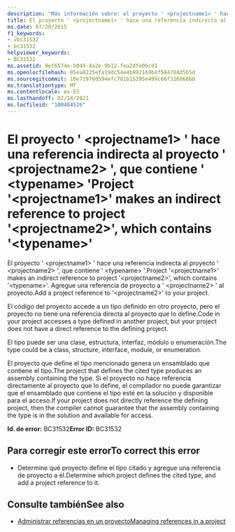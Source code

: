 ```yaml
---
description: "Más información sobre: el proyecto ' <projectname1> ' hace una referencia indirecta al proyecto ' <projectname2> ', que contiene ' <typename> '"
title: El proyecto ' <projectname1> ' hace una referencia indirecta al proyecto ' <projectname2> ', que contiene ' <typename> '
ms.date: 07/20/2015
f1_keywords:
- vbc31532
- bc31532
helpviewer_keywords:
- BC31532
ms.assetid: 9ef6574e-b049-4a2e-9b12-fea2dfe06cd1
ms.openlocfilehash: 05ea8225efa19dc54e4b992169b4f584784d5b5d
ms.sourcegitcommit: 10e719780594efc781b15295e499c66f316068b8
ms.translationtype: MT
ms.contentlocale: es-ES
ms.lasthandoff: 02/14/2021
ms.locfileid: "100464526"
---
```

# <a name="project-projectname1-makes-an-indirect-reference-to-project-projectname2-which-contains-typename"></a><span data-ttu-id="1c13c-103">El proyecto ' \<projectname1> ' hace una referencia indirecta al proyecto ' \<projectname2> ', que contiene ' \<typename> '</span><span class="sxs-lookup"><span data-stu-id="1c13c-103">Project '\<projectname1>' makes an indirect reference to project '\<projectname2>', which contains '\<typename>'</span></span>

<span data-ttu-id="1c13c-104">El proyecto ' \<projectname1> ' hace una referencia indirecta al proyecto ' \<projectname2> ', que contiene ' \<typename> '.</span><span class="sxs-lookup"><span data-stu-id="1c13c-104">Project '\<projectname1>' makes an indirect reference to project '\<projectname2>', which contains '\<typename>'.</span></span> <span data-ttu-id="1c13c-105">Agregue una referencia de proyecto a ' \<projectname2> ' al proyecto.</span><span class="sxs-lookup"><span data-stu-id="1c13c-105">Add a project reference to '\<projectname2>' to your project.</span></span>  
  
 <span data-ttu-id="1c13c-106">El código del proyecto accede a un tipo definido en otro proyecto, pero el proyecto no tiene una referencia directa al proyecto que lo define.</span><span class="sxs-lookup"><span data-stu-id="1c13c-106">Code in your project accesses a type defined in another project, but your project does not have a direct reference to the defining project.</span></span>  
  
 <span data-ttu-id="1c13c-107">El tipo puede ser una clase, estructura, interfaz, módulo o enumeración.</span><span class="sxs-lookup"><span data-stu-id="1c13c-107">The type could be a class, structure, interface, module, or enumeration.</span></span>  
  
 <span data-ttu-id="1c13c-108">El proyecto que define el tipo mencionado genera un ensamblado que contiene el tipo.</span><span class="sxs-lookup"><span data-stu-id="1c13c-108">The project that defines the cited type produces an assembly containing the type.</span></span> <span data-ttu-id="1c13c-109">Si el proyecto no hace referencia directamente al proyecto que lo define, el compilador no puede garantizar que el ensamblado que contiene el tipo esté en la solución y disponible para el acceso.</span><span class="sxs-lookup"><span data-stu-id="1c13c-109">If your project does not directly reference the defining project, then the compiler cannot guarantee that the assembly containing the type is in the solution and available for access.</span></span>  
  
 <span data-ttu-id="1c13c-110">**Id. de error:** BC31532</span><span class="sxs-lookup"><span data-stu-id="1c13c-110">**Error ID:** BC31532</span></span>  
  
## <a name="to-correct-this-error"></a><span data-ttu-id="1c13c-111">Para corregir este error</span><span class="sxs-lookup"><span data-stu-id="1c13c-111">To correct this error</span></span>  
  
- <span data-ttu-id="1c13c-112">Determine qué proyecto define el tipo citado y agregue una referencia de proyecto a él.</span><span class="sxs-lookup"><span data-stu-id="1c13c-112">Determine which project defines the cited type, and add a project reference to it.</span></span>  
  
## <a name="see-also"></a><span data-ttu-id="1c13c-113">Consulte también</span><span class="sxs-lookup"><span data-stu-id="1c13c-113">See also</span></span>

- [<span data-ttu-id="1c13c-114">Administrar referencias en un proyecto</span><span class="sxs-lookup"><span data-stu-id="1c13c-114">Managing references in a project</span></span>](/visualstudio/ide/managing-references-in-a-project)
